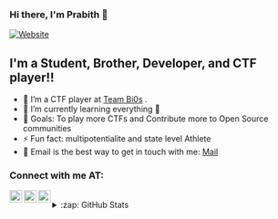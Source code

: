 ### Hi there, I'm Prabith  👋
[![Website](https://img.shields.io/website?label=linkdin.com&style=for-the-badge&url=https://www.linkedin.com/in/prabithgs/)](https://www.linkedin.com/in/prabithgs/)

## I'm a Student, Brother, Developer, and CTF player!!

- 🔭 I’m a CTF player at [Team Bi0s](https://bi0s.in/) .
- 🌱 I’m currently learning everything 🤣
- 🥅 Goals: To play more CTFs and Contribute more to Open Source communities 
- ⚡ Fun fact: multipotentialite and state level Athlete 
- 👯 Email is the best way to get in touch with me: [Mail](prabith7.g.s@gmail.com)

### Connect with me AT:

[<img align="left" alt="prabithgs | LinkedIn" width="22px" src="https://cdn.jsdelivr.net/npm/simple-icons@v3/icons/linkedin.svg" />][linkedin]
[<img align="left" alt="pra3ith | Instagram" width="22px" src="https://cdn.jsdelivr.net/npm/simple-icons@v3/icons/instagram.svg" />][instagram]
[<img align="left" alt="GuptaPrabith | Twitter" width="22px" src="https://cdn.jsdelivr.net/npm/simple-icons@v3/icons/twitter.svg" />][twitter]

<br />
<details>
  <summary>:zap: GitHub Stats</summary>

  <img align="left" alt="codeSTACKr's GitHub Stats" src="https://github-readme-stats.vercel.app/api?username=prabhigupta&show_icons=true&theme=radical" />

</details>

[twitter]: https://twitter.com/GuptaPrabith
[instagram]: https://www.instagram.com/pra3ith
[linkedin]: https://www.linkedin.com/in/prabithgs/
